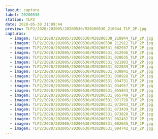 ```yaml
---
layout: capture
label: 20200530
station: TLP2
date: 2020-05-30 21:09:44
preview: TLP2/2020/202005/20200530/M20200530_210944_TLP_2P.jpg
capturas:
  - imagem: TLP2/2020/202005/20200530/M20200530_210944_TLP_2P.jpg
  - imagem: TLP2/2020/202005/20200530/M20200530_212912_TLP_2P.jpg
  - imagem: TLP2/2020/202005/20200530/M20200531_002937_TLP_2P.jpg
  - imagem: TLP2/2020/202005/20200530/M20200531_012936_TLP_2P.jpg
  - imagem: TLP2/2020/202005/20200530/M20200531_020635_TLP_2P.jpg
  - imagem: TLP2/2020/202005/20200530/M20200531_021903_TLP_2P.jpg
  - imagem: TLP2/2020/202005/20200530/M20200531_022039_TLP_2P.jpg
  - imagem: TLP2/2020/202005/20200530/M20200531_030841_TLP_2P.jpg
  - imagem: TLP2/2020/202005/20200530/M20200531_030928_TLP_2P.jpg
  - imagem: TLP2/2020/202005/20200530/M20200531_034731_TLP_2P.jpg
  - imagem: TLP2/2020/202005/20200530/M20200531_034957_TLP_2P.jpg
  - imagem: TLP2/2020/202005/20200530/M20200531_055843_TLP_2P.jpg
  - imagem: TLP2/2020/202005/20200530/M20200531_065749_TLP_2P.jpg
  - imagem: TLP2/2020/202005/20200530/M20200531_071728_TLP_2P.jpg
  - imagem: TLP2/2020/202005/20200530/M20200531_072043_TLP_2P.jpg
  - imagem: TLP2/2020/202005/20200530/M20200531_073439_TLP_2P.jpg
  - imagem: TLP2/2020/202005/20200530/M20200531_073828_TLP_2P.jpg
  - imagem: TLP2/2020/202005/20200530/M20200531_082432_TLP_2P.jpg
  - imagem: TLP2/2020/202005/20200530/M20200531_082635_TLP_2P.jpg
  - imagem: TLP2/2020/202005/20200530/M20200531_084742_TLP_2P.jpg
---
```

